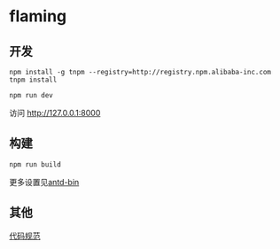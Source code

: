 # flaming


## 开发

```
npm install -g tnpm --registry=http://registry.npm.alibaba-inc.com
tnpm install

npm run dev
```

访问 http://127.0.0.1:8000

## 构建

```
npm run build
```

更多设置见[antd-bin](https://github.com/ant-design/antd-bin)

## 其他
[代码规范](https://github.com/airbnb/javascript)

